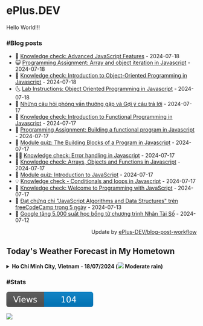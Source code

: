 # ePlus.DEV

Hello World!!!

### #Blog posts

- 🧰 [Knowledge check: Advanced JavaScript Features](https://eplus.dev/knowledge-check-advanced-javascript-features) - 2024-07-18 
- 😺 [Programming Assignment: Array and object iteration in Javascript](https://eplus.dev/programming-assignment-array-and-object-iteration-in-javascript) - 2024-07-18 
- 🗽 [Knowledge check: Introduction to Object-Oriented Programming in Javascript](https://eplus.dev/knowledge-check-introduction-to-object-oriented-programming-in-javascript) - 2024-07-18 
- 🌜 [Lab Instructions: Object Oriented Programming in Javascript](https://eplus.dev/lab-instructions-object-oriented-programming-in-javascript) - 2024-07-18 
- 📝 [Những câu hỏi phỏng vấn thường gặp và Gợi ý câu trả lời](https://eplus.dev/nhung-cau-hoi-phong-van-thuong-gap-va-goi-y-cau-tra-loi) - 2024-07-17 
- 🚀 [Knowledge check: Introduction to Functional Programming in Javascript](https://eplus.dev/knowledge-check-introduction-to-functional-programming-in-javascript) - 2024-07-17 
- 💼 [Programming Assignment: Building a functional program in Javascript](https://eplus.dev/programming-assignment-building-a-functional-program-in-javascript) - 2024-07-17 
- 🦣 [Module quiz: The Building Blocks of a Program in Javascript](https://eplus.dev/module-quiz-the-building-blocks-of-a-program-in-javascript) - 2024-07-17 
- 👨‍🏫 [Knowledge check: Error handling in Javascript](https://eplus.dev/knowledge-check-error-handling-in-javascript) - 2024-07-17 
- 🔭 [Knowledge check: Arrays, Objects and Functions in Javascript](https://eplus.dev/knowledge-check-arrays-objects-and-functions-in-javascript) - 2024-07-17 
- 🤡 [Module quiz: Introduction to JavaScript](https://eplus.dev/module-quiz-introduction-to-javascript) - 2024-07-17 
- 💡 [Knowledge check - Conditionals and loops in Javascript](https://eplus.dev/knowledge-check-conditionals-and-loops-in-javascript) - 2024-07-17 
- 🦣 [Knowledge check: Welcome to Programming with JavaScript](https://eplus.dev/knowledge-check-welcome-to-programming-with-javascript) - 2024-07-17 
- 💪 [Đạt chứng chỉ &quot;JavaScript Algorithms and Data Structures&quot; trên freeCodeCamp trong 5 ngày](https://eplus.dev/dat-chung-chi-javascript-algorithms-and-data-structures-tren-freecodecamp-trong-5-ngay) - 2024-07-13 
- 🤡 [Google tặng 5.000 suất học bổng từ chương trình Nhân Tài Số](https://eplus.dev/google-tang-5000-suat-hoc-bong-tu-chuong-trinh-nhan-tai-so) - 2024-07-12 


<div align="right">
    Update by <a target="_blank" href="https://github.com/ePlus-DEV/blog-post-workflow">ePlus-DEV/blog-post-workflow</a>
</div>


## Today's Weather Forecast in My Hometown



<details>
    <summary><b>Ho Chi Minh City, Vietnam - 18/07/2024 (<img src="https://cdn.weatherapi.com/weather/64x64/day/302.png" width="25" /> Moderate rain)</b>
    </summary>

    
<table>
    <tr>
        <th>Hour</th>
        <td>00:00</td><td>01:00</td><td>02:00</td><td>03:00</td><td>04:00</td><td>05:00</td><td>06:00</td><td>07:00</td><td>08:00</td><td>09:00</td><td>10:00</td><td>11:00</td><td>12:00</td><td>13:00</td><td>14:00</td><td>15:00</td><td>16:00</td><td>17:00</td><td>18:00</td><td>19:00</td><td>20:00</td><td>21:00</td><td>22:00</td><td>23:00</td>
    </tr>
    <tr>
        <th>Weather</th>
        <td><img src="https://cdn.weatherapi.com/weather/64x64/night/143.png"></img></td><td><img src="https://cdn.weatherapi.com/weather/64x64/night/143.png"></img></td><td><img src="https://cdn.weatherapi.com/weather/64x64/night/143.png"></img></td><td><img src="https://cdn.weatherapi.com/weather/64x64/night/266.png"></img></td><td><img src="https://cdn.weatherapi.com/weather/64x64/night/353.png"></img></td><td><img src="https://cdn.weatherapi.com/weather/64x64/night/353.png"></img></td><td><img src="https://cdn.weatherapi.com/weather/64x64/day/143.png"></img></td><td><img src="https://cdn.weatherapi.com/weather/64x64/day/176.png"></img></td><td><img src="https://cdn.weatherapi.com/weather/64x64/day/176.png"></img></td><td><img src="https://cdn.weatherapi.com/weather/64x64/day/116.png"></img></td><td><img src="https://cdn.weatherapi.com/weather/64x64/day/353.png"></img></td><td><img src="https://cdn.weatherapi.com/weather/64x64/day/263.png"></img></td><td><img src="https://cdn.weatherapi.com/weather/64x64/day/353.png"></img></td><td><img src="https://cdn.weatherapi.com/weather/64x64/day/266.png"></img></td><td><img src="https://cdn.weatherapi.com/weather/64x64/day/353.png"></img></td><td><img src="https://cdn.weatherapi.com/weather/64x64/day/293.png"></img></td><td><img src="https://cdn.weatherapi.com/weather/64x64/day/353.png"></img></td><td><img src="https://cdn.weatherapi.com/weather/64x64/day/176.png"></img></td><td><img src="https://cdn.weatherapi.com/weather/64x64/day/353.png"></img></td><td><img src="https://cdn.weatherapi.com/weather/64x64/night/263.png"></img></td><td><img src="https://cdn.weatherapi.com/weather/64x64/night/176.png"></img></td><td><img src="https://cdn.weatherapi.com/weather/64x64/night/176.png"></img></td><td><img src="https://cdn.weatherapi.com/weather/64x64/night/176.png"></img></td><td><img src="https://cdn.weatherapi.com/weather/64x64/night/116.png"></img></td>
    </tr>
    <tr>
        <th>Condition</th>
        <td width="200px">Mist</td><td width="200px">Mist</td><td width="200px">Mist</td><td width="200px">Light drizzle</td><td width="200px">Light rain shower</td><td width="200px">Light rain shower</td><td width="200px">Mist</td><td width="200px">Patchy rain nearby</td><td width="200px">Patchy rain nearby</td><td width="200px">Partly Cloudy </td><td width="200px">Light rain shower</td><td width="200px">Patchy light drizzle</td><td width="200px">Light rain shower</td><td width="200px">Light drizzle</td><td width="200px">Light rain shower</td><td width="200px">Patchy light rain</td><td width="200px">Light rain shower</td><td width="200px">Patchy rain nearby</td><td width="200px">Light rain shower</td><td width="200px">Patchy light drizzle</td><td width="200px">Patchy rain nearby</td><td width="200px">Patchy rain nearby</td><td width="200px">Patchy rain nearby</td><td width="200px">Partly cloudy</td>
    </tr>
    <tr>
        <th>Temperature</th>
        <td>24.1 °C</td><td>24.1 °C</td><td>24.1 °C</td><td>24.1 °C</td><td>24.1 °C</td><td>24.2 °C</td><td>24.5 °C</td><td>24.9 °C</td><td>25.6 °C</td><td>25.7 °C</td><td>27 °C</td><td>28.6 °C</td><td>27.5 °C</td><td>29.3 °C</td><td>30.3 °C</td><td>29.1 °C</td><td>28.3 °C</td><td>27.9 °C</td><td>26.5 °C</td><td>25.9 °C</td><td>25.5 °C</td><td>25.2 °C</td><td>24.9 °C</td><td>27.3 °C</td>
    </tr>
    <tr>
        <th>Wind</th>
        <td>5.4 kph</td><td>5.8 kph</td><td>5 kph</td><td>4.7 kph</td><td>5.8 kph</td><td>8.6 kph</td><td>9 kph</td><td>9.7 kph</td><td>11.2 kph</td><td>11.2 kph</td><td>10.8 kph</td><td>14 kph</td><td>13.7 kph</td><td>16.6 kph</td><td>18.7 kph</td><td>18.7 kph</td><td>17.3 kph</td><td>16.9 kph</td><td>15.8 kph</td><td>13.7 kph</td><td>12.2 kph</td><td>10.1 kph</td><td>7.6 kph</td><td>16.9 kph</td>
    </tr>
</table>


<div align="right">
    Updated at: 2024-07-18T16:49:11Z - by <a target="_blank"
        href="https://github.com/ePlus-DEV/weather-forecast">ePlus-DEV/weather-forecast</a>
</div>
</details>


### #Stats

[![Image of counter](https://github.com/ePlus-DEV/view-counter/blob/main/svg/685088620/badge.svg)](https://github.com/ePlus-DEV/view-counter/blob/main/readme/685088620/week.md)

![](https://komarev.com/ghpvc/?username=ePlus-DEV&style=for-the-badge)
